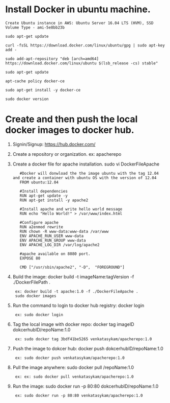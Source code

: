 # Install Docker in ubuntu machine.
    
    Create Ubuntu instance in AWS: Ubuntu Server 16.04 LTS (HVM), SSD Volume Type - ami-5e8bb23b

    sudo apt-get update

    curl -fsSL https://download.docker.com/linux/ubuntu/gpg | sudo apt-key add -

    sudo add-apt-repository "deb [arch=amd64] https://download.docker.com/linux/ubuntu $(lsb_release -cs) stable"

    sudo apt-get update

    apt-cache policy docker-ce

    sudo apt-get install -y docker-ce

    sudo docker version
        
# Create and then push the local docker images to docker hub.

1. Signin/Signup: https://hub.docker.com/

2. Create a repository or organization. ex: apacherepo

3. Create a docker file for apache installation.
    sudo vi DockerFileApache
    
          #Docker will donwload the the image ubuntu with the tag 12.04 and create a container with ubuntu OS with the version of 12.04
          FROM ubuntu:12.04

          #Install dependencies
          RUN apt-get update -y
          RUN apt-get install -y apache2

          #Install apache and write hello world message
          RUN echo "Hello World!" > /var/www/index.html

          #Configure apache
          RUN a2enmod rewrite
          RUN chown -R www-data:www-data /var/www
          ENV APACHE_RUN_USER www-data
          ENV APACHE_RUN_GROUP www-data
          ENV APACHE_LOG_DIR /var/log/apache2

          #apache available on 8080 port.
          EXPOSE 80

          CMD ["/usr/sbin/apache2", "-D",  "FOREGROUND"]
    
4. Build the image: docker build -t imageName:tagVersion -f ./DockerFilePath .

        ex: docker build -t apache:1.0 -f ./DockerFileApache .
        sudo docker images
   
5. Run the command to login to docker hub registry: docker login

        ex: sudo docker login

6. Tag the local image with docker repo: docker tag imageID dokcerhubID/repoName:1.0

        ex: sudo docker tag 3bdf41be5265 venkatasykam/apacherepo:1.0

7. Push the image to dokcer hub: docker push dokcerhubID/repoName:1.0

        ex: sudo docker push venkatasykam/apacherepo:1.0
        
8. Pull the image anywhere: sudo docker pull <dokcerhubID>/repoName:1.0
    
        ex: ex: sudo docker pull venkatasykam/apacherepo:1.0

9. Run the image: sudo docker run -p 80:80 dokcerhubID/repoName:1.0

        ex: sudo docker run -p 80:80 venkatasykam/apacherepo:1.0
